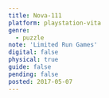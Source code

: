 ```yaml
---
title: Nova-111
platform: playstation-vita
genre:
  - puzzle
note: 'Limited Run Games'
digital: false
physical: true
guide: false
pending: false
posted: 2017-05-07
---
```

